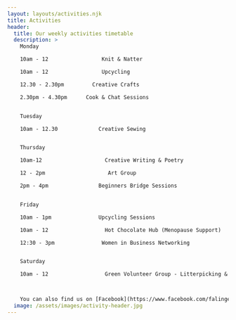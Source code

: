 ```yaml
---
layout: layouts/activities.njk
title: Activities
header:
  title: Our weekly activities timetable
  description: >
    Monday

    10am - 12                 Knit & Natter

    10am - 12                 Upcycling

    12.30 - 2.30pm         Creative Crafts

    2.30pm - 4.30pm      Cook & Chat Sessions


    Tuesday

    10am - 12.30             Creative Sewing


    Thursday

    10am-12                    Creative Writing & Poetry

    12 - 2pm                    Art Group

    2pm - 4pm                Beginners Bridge Sessions


    Friday

    10am - 1pm               Upcycling Sessions

    10am - 12                  Hot Chocolate Hub (Menopause Support)

    12:30 - 3pm               Women in Business Networking


    Saturday

    10am - 12                  Green Volunteer Group - Litterpicking & Gardening



    You can also find us on [Facebook](https://www.facebook.com/falingeparkrochdale), on [Twitter](https://twitter.com/falingehub) or on [Instagram](http://instagram.com/vintageworxcdtrust).
  image: /assets/images/activity-header.jpg
---
```

